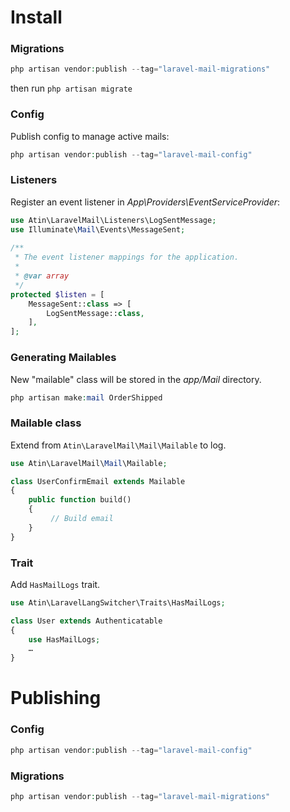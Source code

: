 # Install
### Migrations
```php
php artisan vendor:publish --tag="laravel-mail-migrations"
```

then run ```php artisan migrate```

### Config
Publish config to manage active mails:
```php
php artisan vendor:publish --tag="laravel-mail-config"
```

### Listeners
Register an event listener in *App\Providers\EventServiceProvider*:
```php
use Atin\LaravelMail\Listeners\LogSentMessage;
use Illuminate\Mail\Events\MessageSent;
 
/**
 * The event listener mappings for the application.
 *
 * @var array
 */
protected $listen = [
    MessageSent::class => [
        LogSentMessage::class,
    ],
];
```

### Generating Mailables
New "mailable" class will be stored in the *app/Mail* directory.
```php
php artisan make:mail OrderShipped
```

### Mailable class
Extend from ```Atin\LaravelMail\Mail\Mailable``` to log.
```php
use Atin\LaravelMail\Mail\Mailable;

class UserConfirmEmail extends Mailable
{
    public function build()
    {
         // Build email
    }
}
```

### Trait
Add ```HasMailLogs``` trait.
```php
use Atin\LaravelLangSwitcher\Traits\HasMailLogs;

class User extends Authenticatable
{
    use HasMailLogs;
    …
}
```
# Publishing
### Config
```php
php artisan vendor:publish --tag="laravel-mail-config"
```

### Migrations
```php
php artisan vendor:publish --tag="laravel-mail-migrations"
```